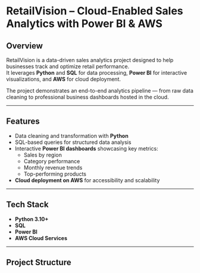 # RetailVision – Cloud-Enabled Sales Analytics with Power BI & AWS

## Overview  
RetailVision is a data-driven sales analytics project designed to help businesses track and optimize retail performance.  
It leverages **Python** and **SQL** for data processing, **Power BI** for interactive visualizations, and **AWS** for cloud deployment.  

The project demonstrates an end-to-end analytics pipeline — from raw data cleaning to professional business dashboards hosted in the cloud.  

---

## Features  
- Data cleaning and transformation with **Python**  
- SQL-based queries for structured data analysis  
- Interactive **Power BI dashboards** showcasing key metrics:
  - Sales by region  
  - Category performance  
  - Monthly revenue trends  
  - Top-performing products  
- **Cloud deployment on AWS** for accessibility and scalability  

---

## Tech Stack  
- **Python 3.10+**  
- **SQL**  
- **Power BI**  
- **AWS Cloud Services**  

---

## Project Structure  
